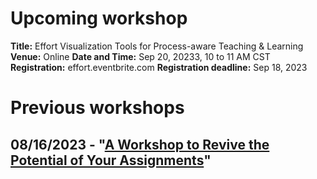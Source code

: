 # Upcoming workshop
**Title:** Effort Visualization Tools for Process-aware Teaching & Learning
**Venue:** Online
**Date and Time:** Sep 20, 20233, 10 to 11 AM CST
**Registration:** effort.eventbrite.com
**Registration deadline:** Sep 18, 2023

# Previous workshops
## 08/16/2023 - "[A Workshop to Revive the Potential of Your Assignments](./Workshop_8-16-2023.md)"
